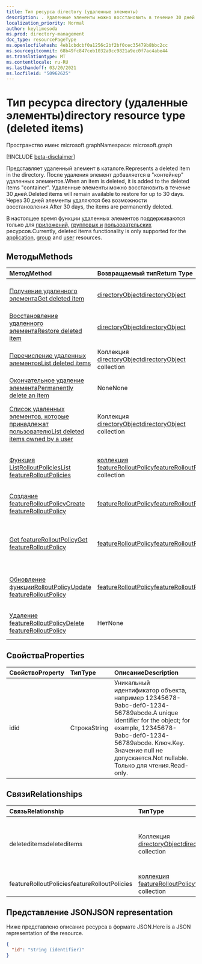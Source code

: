 ```yaml
---
title: Тип ресурса directory (удаленные элементы)
description: . Удаленные элементы можно восстановить в течение 30 дней. Через 30 дней элементы удаляются без возможности восстановления.
localization_priority: Normal
author: keylimesoda
ms.prod: directory-management
doc_type: resourcePageType
ms.openlocfilehash: 4eb1cbdcbf0a1256c2bf2bf0cec35479b8bbc2cc
ms.sourcegitcommit: 68b49fc847ceb1032a9cc9821a9ec0f7ac4abe44
ms.translationtype: MT
ms.contentlocale: ru-RU
ms.lasthandoff: 03/20/2021
ms.locfileid: "50962625"
---
```

# <a name="directory-resource-type-deleted-items"></a><span data-ttu-id="5359f-105">Тип ресурса directory (удаленные элементы)</span><span class="sxs-lookup"><span data-stu-id="5359f-105">directory resource type (deleted items)</span></span>

<span data-ttu-id="5359f-106">Пространство имен: microsoft.graph</span><span class="sxs-lookup"><span data-stu-id="5359f-106">Namespace: microsoft.graph</span></span>

[!INCLUDE [beta-disclaimer](../../includes/beta-disclaimer.md)]

<span data-ttu-id="5359f-107">Представляет удаленный элемент в каталоге.</span><span class="sxs-lookup"><span data-stu-id="5359f-107">Represents a deleted item in the directory.</span></span> <span data-ttu-id="5359f-108">После удаления элемент добавляется в "контейнер" удаленных элементов.</span><span class="sxs-lookup"><span data-stu-id="5359f-108">When an item is deleted, it is added to the deleted items "container".</span></span> <span data-ttu-id="5359f-109">Удаленные элементы можно восстановить в течение 30 дней.</span><span class="sxs-lookup"><span data-stu-id="5359f-109">Deleted items will remain available to restore for up to 30 days.</span></span> <span data-ttu-id="5359f-110">Через 30 дней элементы удаляются без возможности восстановления.</span><span class="sxs-lookup"><span data-stu-id="5359f-110">After 30 days, the items are permanently deleted.</span></span>

<span data-ttu-id="5359f-111">В настоящее время функции удаленных элементов поддерживаются только для [приложений,](application.md) [групповых и](group.md) [пользовательских](user.md) ресурсов.</span><span class="sxs-lookup"><span data-stu-id="5359f-111">Currently, deleted items functionality is only supported for the [application](application.md), [group](group.md) and [user](user.md) resources.</span></span>

## <a name="methods"></a><span data-ttu-id="5359f-112">Методы</span><span class="sxs-lookup"><span data-stu-id="5359f-112">Methods</span></span>

| <span data-ttu-id="5359f-113">Метод</span><span class="sxs-lookup"><span data-stu-id="5359f-113">Method</span></span>         | <span data-ttu-id="5359f-114">Возвращаемый тип</span><span class="sxs-lookup"><span data-stu-id="5359f-114">Return Type</span></span> | <span data-ttu-id="5359f-115">Описание</span><span class="sxs-lookup"><span data-stu-id="5359f-115">Description</span></span> |
|:---------------|:------------|:------------|
|[<span data-ttu-id="5359f-116">Получение удаленного элемента</span><span class="sxs-lookup"><span data-stu-id="5359f-116">Get deleted item</span></span>](../api/directory-deleteditems-get.md) | [<span data-ttu-id="5359f-117">directoryObject</span><span class="sxs-lookup"><span data-stu-id="5359f-117">directoryObject</span></span>](directoryobject.md) | <span data-ttu-id="5359f-118">Получает свойства удаленного элемента.</span><span class="sxs-lookup"><span data-stu-id="5359f-118">Gets the properties of a deleted item.</span></span> |
|[<span data-ttu-id="5359f-119">Восстановление удаленного элемента</span><span class="sxs-lookup"><span data-stu-id="5359f-119">Restore deleted item</span></span>](../api/directory-deleteditems-restore.md) |[<span data-ttu-id="5359f-120">directoryObject</span><span class="sxs-lookup"><span data-stu-id="5359f-120">directoryObject</span></span>](directoryobject.md)| <span data-ttu-id="5359f-121">Восстанавливает недавно удаленный элемент.</span><span class="sxs-lookup"><span data-stu-id="5359f-121">Restores a recently deleted item.</span></span> |
|[<span data-ttu-id="5359f-122">Перечисление удаленных элементов</span><span class="sxs-lookup"><span data-stu-id="5359f-122">List deleted items</span></span>](../api/directory-deleteditems-list.md) |<span data-ttu-id="5359f-123">Коллекция [directoryObject](directoryobject.md)</span><span class="sxs-lookup"><span data-stu-id="5359f-123">[directoryObject](directoryobject.md) collection</span></span>| <span data-ttu-id="5359f-124">Получает список недавно удаленных элементов.</span><span class="sxs-lookup"><span data-stu-id="5359f-124">Gets a list of recently deleted items.</span></span> |
|[<span data-ttu-id="5359f-125">Окончательное удаление элемента</span><span class="sxs-lookup"><span data-stu-id="5359f-125">Permanently delete an item</span></span>](../api/directory-deleteditems-delete.md) | <span data-ttu-id="5359f-126">None</span><span class="sxs-lookup"><span data-stu-id="5359f-126">None</span></span> | <span data-ttu-id="5359f-127">Окончательно удаляет элемент.</span><span class="sxs-lookup"><span data-stu-id="5359f-127">Permanently deletes an item.</span></span> |
|[<span data-ttu-id="5359f-128">Список удаленных элементов, которые принадлежат пользователю</span><span class="sxs-lookup"><span data-stu-id="5359f-128">List deleted items owned by a user</span></span>](../api/directory-deleteditems-user-owned.md) | <span data-ttu-id="5359f-129">Коллекция [directoryObject](directoryobject.md)</span><span class="sxs-lookup"><span data-stu-id="5359f-129">[directoryObject](directoryobject.md) collection</span></span> | <span data-ttu-id="5359f-130">Списки элементов каталогов, которые принадлежат пользователю.</span><span class="sxs-lookup"><span data-stu-id="5359f-130">Lists directory items owned by a user.</span></span> |
|[<span data-ttu-id="5359f-131">Функция ListRolloutPolicies</span><span class="sxs-lookup"><span data-stu-id="5359f-131">List featureRolloutPolicies</span></span>](../api/list-featurerolloutpolicies.md) | <span data-ttu-id="5359f-132">[коллекция featureRolloutPolicy](featurerolloutpolicy.md)</span><span class="sxs-lookup"><span data-stu-id="5359f-132">[featureRolloutPolicy](featurerolloutpolicy.md) collection</span></span> | <span data-ttu-id="5359f-133">Извлечение списка объектов featureRolloutPolicy.</span><span class="sxs-lookup"><span data-stu-id="5359f-133">Retrieve a list of featureRolloutPolicy objects.</span></span> |
|[<span data-ttu-id="5359f-134">Создание featureRolloutPolicy</span><span class="sxs-lookup"><span data-stu-id="5359f-134">Create featureRolloutPolicy</span></span>](../api/post-featurerolloutpolicies.md) | [<span data-ttu-id="5359f-135">featureRolloutPolicy</span><span class="sxs-lookup"><span data-stu-id="5359f-135">featureRolloutPolicy</span></span>](featurerolloutpolicy.md) | <span data-ttu-id="5359f-136">Создайте новый объект featureRolloutPolicy.</span><span class="sxs-lookup"><span data-stu-id="5359f-136">Create a new featureRolloutPolicy object.</span></span> |
| [<span data-ttu-id="5359f-137">Get featureRolloutPolicy</span><span class="sxs-lookup"><span data-stu-id="5359f-137">Get featureRolloutPolicy</span></span>](../api/featurerolloutpolicy-get.md) | [<span data-ttu-id="5359f-138">featureRolloutPolicy</span><span class="sxs-lookup"><span data-stu-id="5359f-138">featureRolloutPolicy</span></span>](featurerolloutpolicy.md) | <span data-ttu-id="5359f-139">Извлечение свойств и связей объекта featurerolloutpolicy.</span><span class="sxs-lookup"><span data-stu-id="5359f-139">Retrieve the properties and relationships of featurerolloutpolicy object.</span></span> |
| [<span data-ttu-id="5359f-140">Обновление функцииRolloutPolicy</span><span class="sxs-lookup"><span data-stu-id="5359f-140">Update featureRolloutPolicy</span></span>](../api/featurerolloutpolicy-update.md) | [<span data-ttu-id="5359f-141">featureRolloutPolicy</span><span class="sxs-lookup"><span data-stu-id="5359f-141">featureRolloutPolicy</span></span>](featurerolloutpolicy.md) | <span data-ttu-id="5359f-142">Обновление свойств объекта featurerolloutpolicy.</span><span class="sxs-lookup"><span data-stu-id="5359f-142">Update the properties of featurerolloutpolicy object.</span></span> |
| [<span data-ttu-id="5359f-143">Удаление featureRolloutPolicy</span><span class="sxs-lookup"><span data-stu-id="5359f-143">Delete featureRolloutPolicy</span></span>](../api/featurerolloutpolicy-delete.md) | <span data-ttu-id="5359f-144">Нет</span><span class="sxs-lookup"><span data-stu-id="5359f-144">None</span></span> | <span data-ttu-id="5359f-145">Удаление объекта featureRolloutPolicy.</span><span class="sxs-lookup"><span data-stu-id="5359f-145">Delete a featureRolloutPolicy object.</span></span> |

## <a name="properties"></a><span data-ttu-id="5359f-146">Свойства</span><span class="sxs-lookup"><span data-stu-id="5359f-146">Properties</span></span>
| <span data-ttu-id="5359f-147">Свойство</span><span class="sxs-lookup"><span data-stu-id="5359f-147">Property</span></span>   | <span data-ttu-id="5359f-148">Тип</span><span class="sxs-lookup"><span data-stu-id="5359f-148">Type</span></span> |<span data-ttu-id="5359f-149">Описание</span><span class="sxs-lookup"><span data-stu-id="5359f-149">Description</span></span>|
|:---------------|:--------|:----------|
|<span data-ttu-id="5359f-150">id</span><span class="sxs-lookup"><span data-stu-id="5359f-150">id</span></span>|<span data-ttu-id="5359f-151">Строка</span><span class="sxs-lookup"><span data-stu-id="5359f-151">String</span></span>| <span data-ttu-id="5359f-152">Уникальный идентификатор объекта, например 12345678-9abc-def0-1234-56789abcde.</span><span class="sxs-lookup"><span data-stu-id="5359f-152">A unique identifier for the object; for example, 12345678-9abc-def0-1234-56789abcde.</span></span> <span data-ttu-id="5359f-153">Ключ.</span><span class="sxs-lookup"><span data-stu-id="5359f-153">Key.</span></span> <span data-ttu-id="5359f-154">Значение null не допускается.</span><span class="sxs-lookup"><span data-stu-id="5359f-154">Not nullable.</span></span> <span data-ttu-id="5359f-155">Только для чтения.</span><span class="sxs-lookup"><span data-stu-id="5359f-155">Read-only.</span></span>|

## <a name="relationships"></a><span data-ttu-id="5359f-156">Связи</span><span class="sxs-lookup"><span data-stu-id="5359f-156">Relationships</span></span>
| <span data-ttu-id="5359f-157">Связь</span><span class="sxs-lookup"><span data-stu-id="5359f-157">Relationship</span></span> | <span data-ttu-id="5359f-158">Тип</span><span class="sxs-lookup"><span data-stu-id="5359f-158">Type</span></span>   |<span data-ttu-id="5359f-159">Описание</span><span class="sxs-lookup"><span data-stu-id="5359f-159">Description</span></span>|
|:---------------|:--------|:----------|
|<span data-ttu-id="5359f-160">deleteditems</span><span class="sxs-lookup"><span data-stu-id="5359f-160">deleteditems</span></span>|<span data-ttu-id="5359f-161">Коллекция [directoryObject](directoryobject.md)</span><span class="sxs-lookup"><span data-stu-id="5359f-161">[directoryObject](directoryobject.md) collection</span></span>| <span data-ttu-id="5359f-162">Недавно удаленные элементы.</span><span class="sxs-lookup"><span data-stu-id="5359f-162">Recently deleted items.</span></span> <span data-ttu-id="5359f-163">Только для чтения.</span><span class="sxs-lookup"><span data-stu-id="5359f-163">Read-only.</span></span> <span data-ttu-id="5359f-164">Допускается значение null.</span><span class="sxs-lookup"><span data-stu-id="5359f-164">Nullable.</span></span>|
|<span data-ttu-id="5359f-165">featureRolloutPolicies</span><span class="sxs-lookup"><span data-stu-id="5359f-165">featureRolloutPolicies</span></span>|<span data-ttu-id="5359f-166">[коллекция featureRolloutPolicy](featurerolloutpolicy.md)</span><span class="sxs-lookup"><span data-stu-id="5359f-166">[featureRolloutPolicy](featurerolloutpolicy.md) collection</span></span>| <span data-ttu-id="5359f-167">Допускается значение null.</span><span class="sxs-lookup"><span data-stu-id="5359f-167">Nullable.</span></span>|

## <a name="json-representation"></a><span data-ttu-id="5359f-168">Представление JSON</span><span class="sxs-lookup"><span data-stu-id="5359f-168">JSON representation</span></span>
<span data-ttu-id="5359f-169">Ниже представлено описание ресурса в формате JSON.</span><span class="sxs-lookup"><span data-stu-id="5359f-169">Here is a JSON representation of the resource.</span></span>

<!-- {
  "blockType": "resource",
  "keyProperty":"id",
  "optionalProperties": [

  ],
  "@odata.type": "microsoft.graph.directory"
}-->

```json
{
  "id": "String (identifier)"
}
```

<!-- uuid: 8fcb5dbc-d5aa-4681-8e31-b001d5168d79
2015-10-25 14:57:30 UTC -->
<!--
{
  "type": "#page.annotation",
  "description": "directory resource",
  "keywords": "",
  "section": "documentation",
  "tocPath": "",
  "suppressions": []
}
-->


